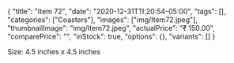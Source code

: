 {
    "title": "Item 72",
    "date": "2020-12-31T11:20:54-05:00",
    "tags": [],
    "categories": ["Coasters"],
    "images": ["img/Item72.jpeg"],
    "thumbnailImage": "img/Item72.jpeg",
    "actualPrice": "₹ 150.00",
    "comparePrice": "",
    "inStock": true,
    "options": {},
    "variants": []
}


Size: 4.5 inches x 4.5 inches